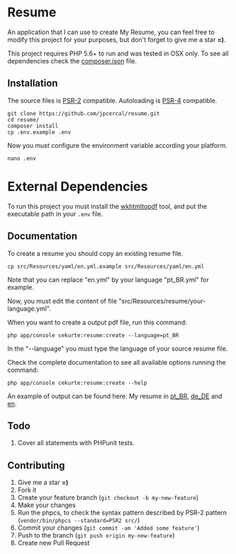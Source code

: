 # Resume

An application that I can use to create My Resume, you can feel free to modify this project for your purposes, but don't forget to give me a star **=)**.

This project requires PHP 5.6+ to run and was tested in OSX only. To see all dependencies check the [composer.json](https://github.com/jpcercal/resume/blob/master/composer.json) file.

## Installation

The source files is [PSR-2](https://github.com/php-fig/fig-standards/blob/master/accepted/PSR-2-coding-style-guide.md) compatible.
Autoloading is [PSR-4](https://github.com/php-fig/fig-standards/blob/master/accepted/PSR-4-autoloader.md) compatible.

```shell
git clone https://github.com/jpcercal/resume.git
cd resume/
composer install
cp .env.example .env
```

Now you must configure the environment variable according your platform.

```shell
nano .env
```

# External Dependencies

To run this project you must install the [wkhtmltopdf](http://wkhtmltopdf.org/) tool, and put the executable path in your `.env` file.

## Documentation

To create a resume you should copy an existing resume file.

```shell
cp src/Resources/yaml/en.yml.example src/Resources/yaml/en.yml
```

Note that you can replace "en.yml" by your language "pt_BR.yml" for example.

Now, you must edit the content of file "src/Resources/resume/your-language.yml".

When you want to create a output pdf file, run this command:

```shell
php app/console cekurte:resume:create --language=pt_BR
```

In the "--language" you must type the language of your source resume file.

Check the complete documentation to see all available options running the command:

```shell
php app/console cekurte:resume:create --help
```

An example of output can be found here: My resume in [pt_BR](https://github.com/jpcercal/resume/blob/master/output/resume.pt_BR.pdf), [de_DE](https://github.com/jpcercal/resume/blob/master/output/resume.de_DE.pdf) and [en](https://github.com/jpcercal/resume/blob/master/output/resume.en.pdf).

## Todo

1. Cover all statements with PHPunit tests.

Contributing
------------

1. Give me a star **=)**
2. Fork it
3. Create your feature branch (`git checkout -b my-new-feature`)
4. Make your changes
5. Run the phpcs, to check the syntax pattern described by PSR-2 pattern (`vendor/bin/phpcs --standard=PSR2 src/`)
6. Commit your changes (`git commit -am 'Added some feature'`)
7. Push to the branch (`git push origin my-new-feature`)
8. Create new Pull Request
